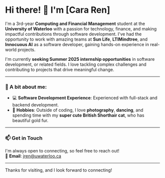 # Hi there! 👋 I'm [Cara Ren] 

I'm a 3rd-year **Computing and Financial Management** student at the **University of Waterloo** with a passion for technology, finance, and making impactful contributions through software development. I've had the opportunity to work with amazing teams at **Sun Life**, **LTIMindtree**, and **Innocuous AI** as a software developer, gaining hands-on experience in real-world projects.

I'm currently **seeking Summer 2025 internship opportunities** in software development, or related fields. I love tackling complex challenges and contributing to projects that drive meaningful change.

---

### 🌟 A bit about me:
- 💻 **Software Development Experience**: Experienced with full-stack and backend development.
- 📸 **Hobbies**: Outside of coding, I love **photography**, **dancing**, and spending time with my **super cute British Shorthair cat**, who has beautiful gold fur.
  
---

### 📫 Get in Touch
I'm always open to connecting, so feel free to reach out!  
📧 **Email**: jren@uwaterloo.ca

---

Thanks for visiting, and I look forward to connecting!
